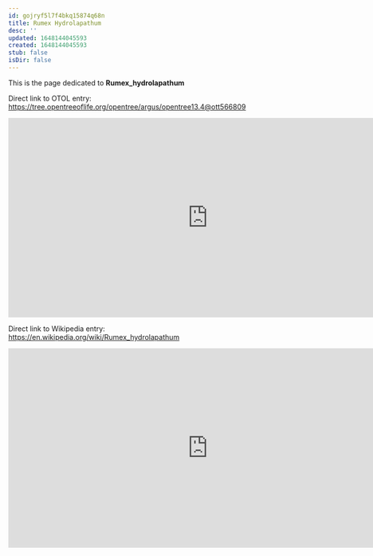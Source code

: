 ```yaml
---
id: gojryf5l7f4bkq15874q68n
title: Rumex Hydrolapathum
desc: ''
updated: 1648144045593
created: 1648144045593
stub: false
isDir: false
---
```

This is the page dedicated to **Rumex_hydrolapathum**


Direct link to OTOL entry: https://tree.opentreeoflife.org/opentree/argus/opentree13.4@ott566809



<html>
    <body>
    <iframe src="https://tree.opentreeoflife.org/opentree/argus/opentree13.4@ott566809"
    width="800" height="400" frameborder="0" allowfullscreen> </iframe>
    </body>
</html>
    


Direct link to Wikipedia entry: https://en.wikipedia.org/wiki/Rumex_hydrolapathum



<html>
    <body>
    <iframe src="https://en.wikipedia.org/wiki/Rumex_hydrolapathum"
    width="800" height="400" frameborder="0" allowfullscreen> </iframe>
    </body>
</html>
    
